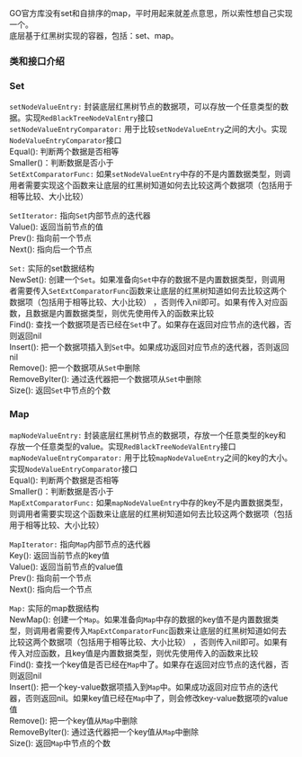 GO官方库没有set和自排序的map，平时用起来就差点意思，所以索性想自己实现一个。  
底层基于红黑树实现的容器，包括：set、map。  
### 类和接口介绍  
### Set  
`setNodeValueEntry:` 封装底层红黑树节点的数据项，可以存放一个任意类型的数据。实现`RedBlackTreeNodeValEntry`接口  
`setNodeValueEntryComparator:` 用于比较`setNodeValueEntry`之间的大小。实现`NodeValueEntryComparator`接口  
Equal(): 判断两个数据是否相等  
Smaller()：判断数据是否小于  
`SetExtComparatorFunc:` 如果`setNodeValueEntry`中存的不是内置数据类型，则调用者需要实现这个函数来让底层的红黑树知道如何去比较这两个数据项（包括用于相等比较、大小比较）  
  
`SetIterator:` 指向`Set`内部节点的迭代器  
Value(): 返回当前节点的值  
Prev(): 指向前一个节点  
Next(): 指向后一个节点  
  
`Set:` 实际的set数据结构  
NewSet(): 创建一个`Set`。如果准备向`Set`中存的数据不是内置数据类型，则调用者需要传入`SetExtComparatorFunc`函数来让底层的红黑树知道如何去比较这两个数据项（包括用于相等比较、大小比较） ，否则传入nil即可。如果有传入对应函数，且数据是内置数据类型，则优先使用传入的函数来比较  
Find(): 查找一个数据项是否已经在`Set`中了。如果存在返回对应节点的迭代器，否则返回nil  
Insert(): 把一个数据项插入到`Set`中。如果成功返回对应节点的迭代器，否则返回nil  
Remove(): 把一个数据项从`Set`中删除  
RemoveByIter(): 通过迭代器把一个数据项从`Set`中删除  
Size(): 返回`Set`中节点的个数  
### Map  
`mapNodeValueEntry:` 封装底层红黑树节点的数据项，存放一个任意类型的key和存放一个任意类型的value。实现`RedBlackTreeNodeValEntry`接口  
`mapNodeValueEntryComparator:` 用于比较`mapNodeValueEntry`之间的key的大小。实现`NodeValueEntryComparator`接口  
Equal(): 判断两个数据是否相等  
Smaller()：判断数据是否小于  
`MapExtComparatorFunc:` 如果`mapNodeValueEntry`中存的key不是内置数据类型，则调用者需要实现这个函数来让底层的红黑树知道如何去比较这两个数据项（包括用于相等比较、大小比较）  
  
`MapIterator:` 指向`Map`内部节点的迭代器  
Key(): 返回当前节点的key值  
Value(): 返回当前节点的value值  
Prev(): 指向前一个节点  
Next(): 指向后一个节点  
  
`Map:` 实际的map数据结构  
NewMap(): 创建一个`Map`。如果准备向`Map`中存的数据的key值不是内置数据类型，则调用者需要传入`MapExtComparatorFunc`函数来让底层的红黑树知道如何去比较这两个数据项（包括用于相等比较、大小比较） ，否则传入nil即可。如果有传入对应函数，且key值是内置数据类型，则优先使用传入的函数来比较  
Find(): 查找一个key值是否已经在`Map`中了。如果存在返回对应节点的迭代器，否则返回nil  
Insert(): 把一个key-value数据项插入到`Map`中。如果成功返回对应节点的迭代器，否则返回nil。如果key值已经在`Map`中了，则会修改key-value数据项的value值  
Remove(): 把一个key值从`Map`中删除  
RemoveByIter(): 通过迭代器把一个key值从`Map`中删除  
Size(): 返回`Map`中节点的个数